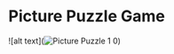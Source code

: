 # Picture Puzzle Game
![alt text](![Picture Puzzle 1 0](https://github.com/Sslegendars/Unity-Simple-Game-Project/assets/135840601/45fda218-870c-4ba4-9bba-f83ab13c9ed6))

